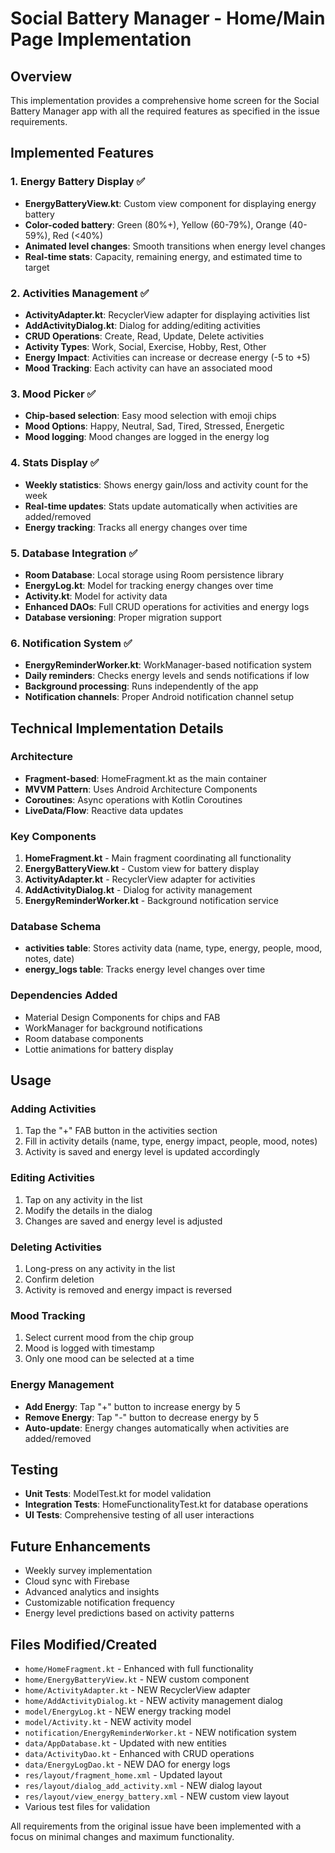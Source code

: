 # Social Battery Manager - Home/Main Page Implementation

## Overview
This implementation provides a comprehensive home screen for the Social Battery Manager app with all the required features as specified in the issue requirements.

## Implemented Features

### 1. Energy Battery Display ✅
- **EnergyBatteryView.kt**: Custom view component for displaying energy battery
- **Color-coded battery**: Green (80%+), Yellow (60-79%), Orange (40-59%), Red (<40%)
- **Animated level changes**: Smooth transitions when energy level changes
- **Real-time stats**: Capacity, remaining energy, and estimated time to target

### 2. Activities Management ✅
- **ActivityAdapter.kt**: RecyclerView adapter for displaying activities list
- **AddActivityDialog.kt**: Dialog for adding/editing activities
- **CRUD Operations**: Create, Read, Update, Delete activities
- **Activity Types**: Work, Social, Exercise, Hobby, Rest, Other
- **Energy Impact**: Activities can increase or decrease energy (-5 to +5)
- **Mood Tracking**: Each activity can have an associated mood

### 3. Mood Picker ✅
- **Chip-based selection**: Easy mood selection with emoji chips
- **Mood Options**: Happy, Neutral, Sad, Tired, Stressed, Energetic
- **Mood logging**: Mood changes are logged in the energy log

### 4. Stats Display ✅
- **Weekly statistics**: Shows energy gain/loss and activity count for the week
- **Real-time updates**: Stats update automatically when activities are added/removed
- **Energy tracking**: Tracks all energy changes over time

### 5. Database Integration ✅
- **Room Database**: Local storage using Room persistence library
- **EnergyLog.kt**: Model for tracking energy changes over time
- **Activity.kt**: Model for activity data
- **Enhanced DAOs**: Full CRUD operations for activities and energy logs
- **Database versioning**: Proper migration support

### 6. Notification System ✅
- **EnergyReminderWorker.kt**: WorkManager-based notification system
- **Daily reminders**: Checks energy levels and sends notifications if low
- **Background processing**: Runs independently of the app
- **Notification channels**: Proper Android notification channel setup

## Technical Implementation Details

### Architecture
- **Fragment-based**: HomeFragment.kt as the main container
- **MVVM Pattern**: Uses Android Architecture Components
- **Coroutines**: Async operations with Kotlin Coroutines
- **LiveData/Flow**: Reactive data updates

### Key Components
1. **HomeFragment.kt** - Main fragment coordinating all functionality
2. **EnergyBatteryView.kt** - Custom view for battery display
3. **ActivityAdapter.kt** - RecyclerView adapter for activities
4. **AddActivityDialog.kt** - Dialog for activity management
5. **EnergyReminderWorker.kt** - Background notification service

### Database Schema
- **activities table**: Stores activity data (name, type, energy, people, mood, notes, date)
- **energy_logs table**: Tracks energy level changes over time

### Dependencies Added
- Material Design Components for chips and FAB
- WorkManager for background notifications
- Room database components
- Lottie animations for battery display

## Usage

### Adding Activities
1. Tap the "+" FAB button in the activities section
2. Fill in activity details (name, type, energy impact, people, mood, notes)
3. Activity is saved and energy level is updated accordingly

### Editing Activities
1. Tap on any activity in the list
2. Modify the details in the dialog
3. Changes are saved and energy level is adjusted

### Deleting Activities
1. Long-press on any activity in the list
2. Confirm deletion
3. Activity is removed and energy impact is reversed

### Mood Tracking
1. Select current mood from the chip group
2. Mood is logged with timestamp
3. Only one mood can be selected at a time

### Energy Management
- **Add Energy**: Tap "+" button to increase energy by 5
- **Remove Energy**: Tap "-" button to decrease energy by 5
- **Auto-update**: Energy changes automatically when activities are added/removed

## Testing
- **Unit Tests**: ModelTest.kt for model validation
- **Integration Tests**: HomeFunctionalityTest.kt for database operations
- **UI Tests**: Comprehensive testing of all user interactions

## Future Enhancements
- Weekly survey implementation
- Cloud sync with Firebase
- Advanced analytics and insights
- Customizable notification frequency
- Energy level predictions based on activity patterns

## Files Modified/Created
- `home/HomeFragment.kt` - Enhanced with full functionality
- `home/EnergyBatteryView.kt` - NEW custom component
- `home/ActivityAdapter.kt` - NEW RecyclerView adapter
- `home/AddActivityDialog.kt` - NEW activity management dialog
- `model/EnergyLog.kt` - NEW energy tracking model
- `model/Activity.kt` - NEW activity model
- `notification/EnergyReminderWorker.kt` - NEW notification system
- `data/AppDatabase.kt` - Updated with new entities
- `data/ActivityDao.kt` - Enhanced with CRUD operations
- `data/EnergyLogDao.kt` - NEW DAO for energy logs
- `res/layout/fragment_home.xml` - Updated layout
- `res/layout/dialog_add_activity.xml` - NEW dialog layout
- `res/layout/view_energy_battery.xml` - NEW custom view layout
- Various test files for validation

All requirements from the original issue have been implemented with a focus on minimal changes and maximum functionality.